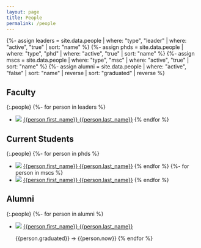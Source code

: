 ```yaml
---
layout: page
title: People
permalink: /people
---
```


{%- assign leaders = site.data.people | where: "type", "leader" | where: "active", "true" | sort: "name" %}
{%- assign phds = site.data.people | where: "type", "phd" | where: "active", "true" | sort: "name" %}
{%- assign mscs = site.data.people | where: "type", "msc" | where: "active", "true" | sort: "name" %}
{%- assign alumni = site.data.people | where: "active", "false" | sort: "name" | reverse | sort: "graduated" | reverse %}

## Faculty

{:.people}
  {%- for person in leaders %}
  * ![]({{person.picture}}) [{{person.first_name}} {{person.last_name}}]({{person.url}})
  {% endfor %}

## Current Students

{:.people}
  {%- for person in phds %}
  * ![]({{person.picture}}) [{{person.first_name}} {{person.last_name}}]({{person.url}})
  {% endfor %}
  {%- for person in mscs %}
  * ![]({{person.picture}}) [{{person.first_name}} {{person.last_name}}]({{person.url}})
  {% endfor %}

## Alumni

{:.people}
  {%- for person in alumni %}
  * ![]({{person.picture}}) [{{person.first_name}} {{person.last_name}}]({{person.url}})

    {{person.graduated}} &rarr; {{person.now}}
  {% endfor %}


